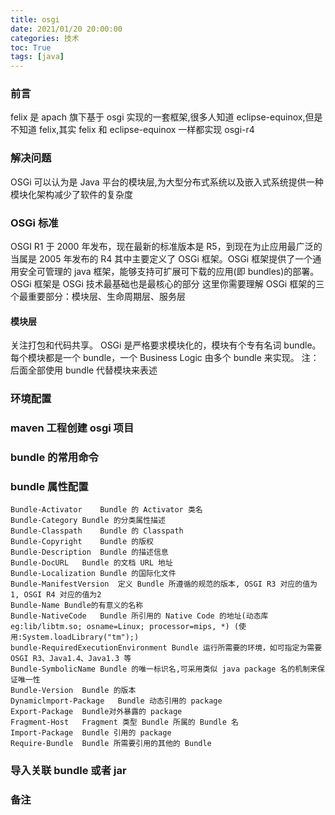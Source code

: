 ```yaml
---
title: osgi
date: 2021/01/20 20:00:00
categories: 技术
toc: True
tags: [java]
---
```


### 前言

felix 是 apach 旗下基于 osgi 实现的一套框架,很多人知道 eclipse-equinox,但是不知道 felix,其实 felix 和 eclipse-equinox 一样都实现 osgi-r4

### 解决问题

OSGi 可以认为是 Java 平台的模块层,为大型分布式系统以及嵌入式系统提供一种模块化架构减少了软件的复杂度

### OSGi 标准

OSGI R1 于 2000 年发布，现在最新的标准版本是 R5，到现在为止应用最广泛的当属是 2005 年发布的 R4
其中主要定义了 OSGi 框架。OSGi 框架提供了一个通用安全可管理的 java 框架，能够支持可扩展可下载的应用(即 bundles)的部署。OSGi 框架是 OSGi 技术最基础也是最核心的部分
这里你需要理解 OSGi 框架的三个最重要部分：模块层、生命周期层、服务层

#### 模块层

关注打包和代码共享。
OSGi 是严格要求模块化的，模块有个专有名词 bundle。每个模块都是一个 bundle，一个 Business Logic 由多个 bundle 来实现。
注：后面全部使用 bundle 代替模块来表述

### 环境配置

### maven 工程创建 osgi 项目

### bundle 的常用命令

### bundle 属性配置

```
Bundle-Activator	Bundle 的 Activator 类名
Bundle-Category	Bundle 的分类属性描述
Bundle-Classpath	Bundle 的 Classpath
Bundle-Copyright	Bundle 的版权
Bundle-Description	Bundle 的描述信息
Bundle-DocURL	Bundle 的文档 URL 地址
Bundle-Localization	Bundle 的国际化文件
Bundle-ManifestVersion	定义 Bundle 所遵循的规范的版本, OSGI R3 对应的值为1, OSGI R4 对应的值为2
Bundle-Name	Bundle的有意义的名称
Bundle-NativeCode	Bundle 所引用的 Native Code 的地址(动态库 eg:lib/libtm.so; osname=Linux; processor=mips, *) (使用:System.loadLibrary("tm");)
bundle-RequiredExecutionEnvironment	Bundle 运行所需要的环境，如可指定为需要 OSGI R3、Java1.4、Java1.3 等
Bundle-SymbolicName	Bundle 的唯一标识名,可采用类似 java package 名的机制来保证唯一性
Bundle-Version	Bundle 的版本
Dynamiclmport-Package	Bundle 动态引用的 package
Export-Package	Bundle对外暴露的 package
Fragment-Host	Fragment 类型 Bundle 所属的 Bundle 名
Import-Package	Bundle 引用的 package
Require-Bundle	Bundle 所需要引用的其他的 Bundle
```

### 导入关联 bundle 或者 jar

### 备注
